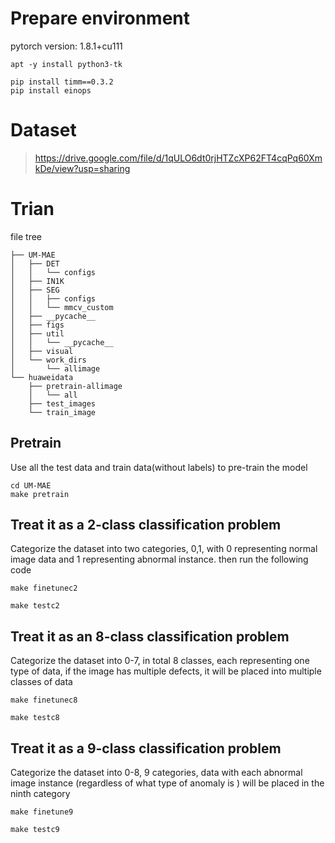 # Prepare environment

pytorch version: 1.8.1+cu111
```
apt -y install python3-tk
```

```
pip install timm==0.3.2
pip install einops
```

# Dataset

> https://drive.google.com/file/d/1qULO6dt0rjHTZcXP62FT4cqPq60XmkDe/view?usp=sharing


# Trian

file tree
```
├── UM-MAE
│   ├── DET
│   │   └── configs
│   ├── IN1K
│   ├── SEG
│   │   ├── configs
│   │   └── mmcv_custom
│   ├── __pycache__
│   ├── figs
│   ├── util
│   │   └── __pycache__
│   ├── visual
│   └── work_dirs
│       └── allimage
└── huaweidata
    ├── pretrain-allimage
    │   └── all
    ├── test_images
    └── train_image
```

## Pretrain

Use all the test data and train data(without labels) to pre-train the model
```
cd UM-MAE
make pretrain
```

## Treat it as a 2-class classification problem

Categorize the dataset into two categories, 0,1, with 0 representing normal image data and 1 representing abnormal instance.
then run the following code

```
make finetunec2
```

```
make testc2
```


## Treat it as an 8-class classification problem

Categorize the dataset into 0-7, in total 8 classes, each representing one type of data, if the image has multiple defects, it will be placed into multiple classes of data

```
make finetunec8
```

```
make testc8
```


## Treat it as a 9-class classification problem

Categorize the dataset into 0-8, 9 categories, data with each abnormal image instance (regardless of what type of anomaly is ) will be placed in the ninth category 

```
make finetune9
```

```
make testc9
```
